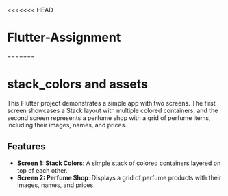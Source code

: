 <<<<<<< HEAD
# Flutter-Assignment
=======
# stack_colors and assets

This Flutter project demonstrates a simple app with two screens. The first screen showcases 
a Stack layout with multiple colored containers, and the second screen represents a perfume shop with a grid of perfume items, including their images, names, and prices.

## Features

- **Screen 1: Stack Colors**: A simple stack of colored containers layered on top of each other.
- **Screen 2: Perfume Shop**: Displays a grid of perfume products with their images, names, and prices.




